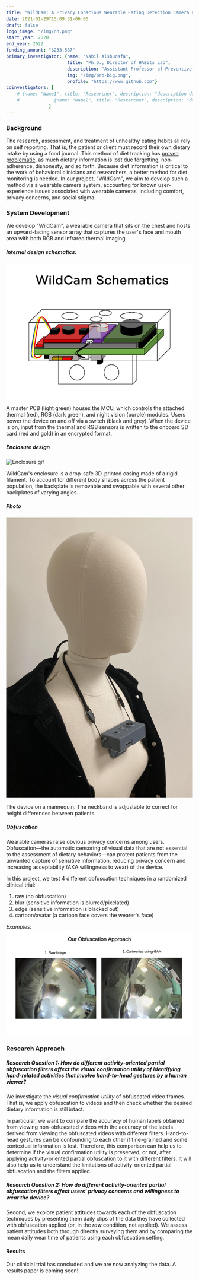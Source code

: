 ```yaml
---
title: "WildCam: A Privacy Conscious Wearable Eating Detection Camera People will Actually Wear in the Wild"
date: 2021-01-29T15:09:31-06:00
draft: false
logo_image: "/img/nh.png"
start_year: 2020
end_year: 2022
funding_amount: "$233,587"
primary_investigator: {name: "Nabil Alshurafa", 
                       title: "Ph.D., Director of HABits Lab", 
                       description: "Assistant Professor of Preventive Medicine and of Computer Science at Northwestern University and heading The HAbits Lab.", 
                       img: "/img/pro-big.png",
                       profile: "https://www.github.com"}
coinvestigators: [
    # {name: "Name1", title: "Researcher", description: "description description description", img: "/img/im-8.png", profile: "https://www.github.com"}, 
    #             {name: "Name2", title: "Researcher", description: "desction description description", img: "/img/im-7.png", profile: "https://www.github.com"}
                ]
---
```


<!-- #### Grant Information
**Funding Agency:** National Institute of Health (NIH)  
**Funding Institute:** National Institute of Diabetes and Digestive and Kidney Diseases (NIDDK)  
**Type:** Small Research Grants (R03)  
**Project #:** 1R03DK127128-01  
**Project Start:** 1 Feb 2021  
**Project End:** 31 Jan 2023 -->

<!-- [Grantome page](https://grantome.com/grant/NIH/R03-DK127128-01) -->

### Background

The research, assessment, and treatment of unhealthy eating habits all rely on self reporting. That is, the patient or client must record their own dietary intake by using a food journal. This method of diet tracking has [proven problematic](https://www.ncbi.nlm.nih.gov/pmc/articles/PMC3268700/), as much dietary information is lost due forgetting, non-adherence, dishonesty, and so forth. Because diet information is critical to the work of behavioral clinicians and researchers, a better method for diet monitoring is needed. In our project, "WildCam", we aim to develop such a method via a wearable camera system, accounting for known user-experience issues associated with wearable cameras, including comfort, privacy concerns, and social stigma. 

### System Development

We develop "WildCam", a wearable camera that sits on the chest and hosts an upward-facing sensor array that captures the user's face and mouth area with both RGB and infrared thermal imaging.

##### Internal design schematics:
![Schematics GIF](/img/wc-sch-crop.gif)
<!-- ![Schematic image of WildCam Device](/img/wildcamschema.png) -->
A master PCB (light green) houses the MCU, which controls the attached thermal (red), RGB (dark green), and night vision (purple) modules. Users power the device on and off via a switch (black and grey). When the device is on, input from the thermal and RGB sensors is written to the onboard SD card (red and gold) in an encrypted format. 

##### Enclosure design

![Enclosure gif](/img/eager/wc2.gif)

WildCam's enclosure is a drop-safe 3D-printed casing made of a rigid filament. To account for different body shapes across the patient population, the backplate is removable and swappable with several other backplates of varying angles. 

##### Photo

![Photo of device on dummy](/img/wc-dummy.jpg)

The device on a mannequin. The neckband is adjustable to correct for height differences between patients. 

##### Obfuscation

Wearable cameras raise obvious privacy concerns among users. Obfuscation—the automatic censoring of visual data that are not essential to the assessment of dietary behaviors—can protect patients from the unwanted capture of sensitive information, reducing privacy concern and increasing acceptability (AKA willingness to wear) of the device.

In this project, we test 4 different obfuscation techniques in a randomized clinical trial:
1. raw (no obfuscation)
2. blur (sensitive information is blurred/pixelated)
3. edge (sensitive information is blacked out)
4. cartoon/avatar (a cartoon face covers the wearer's face)
  
*Examples:*
![Gif of obfuscation techniques](/img/obf.gif)

<!-- ![gif of CHI video](/img/chi-cartoon.gif) -->
### Research Approach


##### Research Question 1: How do different activity-oriented partial obfuscation filters affect the visual confirmation utility of identifying hand-related activities that involve hand-to-head gestures by a human viewer?

We investigate the *visual confirmation utility* of obfuscated video frames. That is, we apply obfuscation to videos and then check whether the desired dietary information is still intact. 

In particular, we want to compare the accuracy of human labels obtained from viewing non-obfuscated videos with the accuracy of the labels derived from viewing the obfuscated videos with different filters. Hand-to-head gestures can be confounding to each other if fine-grained and some contextual information is lost. Therefore, this comparison can help us to determine if the visual confirmation utility is preserved, or not, after applying activity-oriented partial obfuscation to it with different filters. It will also help us to understand the limitations of activity-oriented partial obfuscation and the filters applied.

##### Research Question 2: How do different activity-oriented partial obfuscation filters affect users' privacy concerns and willingness to wear the device?

Second, we explore patient attitudes towards each of the obfuscation techniques by presenting them daily clips of the data they have collected with obfuscation applied (or, in the *raw* condition, not applied). We assess patient attitudes both through directly surveying them and by comparing the mean daily wear time of patients using each obfuscation setting.

#### Results

Our clinicial trial has concluded and we are now analyzing the data. A results paper is coming soon!